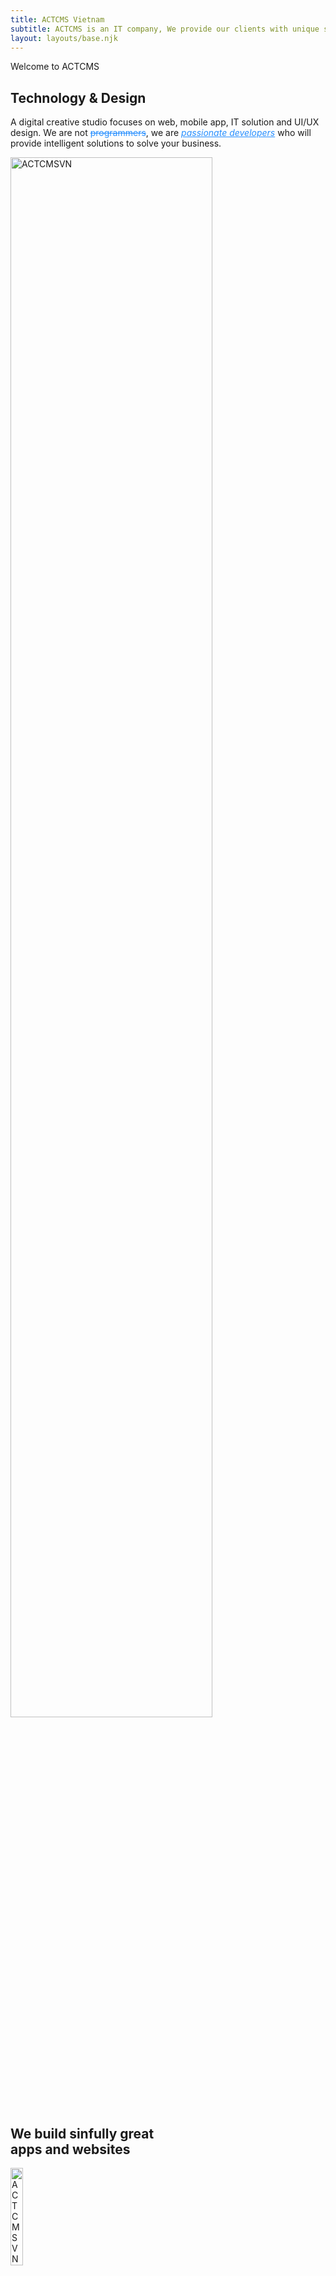 ```yaml
---
title: ACTCMS Vietnam
subtitle: ACTCMS is an IT company, We provide our clients with unique solutions of any level of complexity.
layout: layouts/base.njk
---
```

<section class="banner-two" id="home">
	<div class="container-fluid">
		<div class="row">
			<div data-aos="fade-right" class="col-lg-6 col-md-12 col-sm-12 col-xs-12 banner-one__content">
				<p data-aos="fade-up" data-delay-duration="4000" data-aos-duration="1000" class="banner-one__text">Welcome to ACTCMS</p>
				<h2 data-aos="fade-up" data-delay-duration="4000" data-aos-duration="1500" class="banner-one__title">Technology & Design</h2>
					<p data-aos="fade-up" data-delay-duration="4000" data-aos-duration="2000" class="description">
						A digital creative studio focuses on web, mobile app, IT solution and UI/UX design. We are not <span style="text-decoration-line:line-through; color:rgba(0,123,255,.85); ">programmers</span>, we are <em style="text-decoration-line:underline; color: rgba(0,123,255,.85); ">passionate developers</em> who will provide intelligent solutions to solve your business. </p>
				<!-- /.banner-one__title -->
			</div>
			<!-- /.banner-one__content -->
			<div data-aos="zoom-in-up" data-delay-duration="4000" data-aos-duration="1800" class="col-lg-6 col-md-12 col-sm-12 col-xs-12">
				<img src="images/main_img.svg" class="img_main float-right" alt="ACTCMSVN" width="80%"/>
			</div>
			<!-- /.banner-one__moc-wrapper -->
		</div>
	</div>
	<!-- /.container -->
</section>
<!-- /.banner-two -->

<section class="sec-one" id="faqs">
	<div class="container-fluid">
		<div class="row">
			<div class="col-lg-12 col-sm-12 col-xs-12">
				<div data-aos="fade-up" class="feature-one__content">
					<h2 data-aos="fade-up" data-delay-duration="4000" data-aos-duration="1500" class="banner-one__title_sec">We build sinfully great<br> apps and websites</h2>
				</div>
			</div>
			<!-- /.row -->
		</div>
	 <!-- Swiper -->
		<div class="owl-carousel owl-theme">
			<div class="bg_case">
				<div class="row">
					<div class="col-lg-6 col-md-12 col-sm-12 col-xs-12">
						<img alt="ACTCMSVN" src="images/ex_1.svg" width="20%"/>
						<h4 class="mt-5 banner-one__title_case">Web platform & mobile app for Sonder </h4>
						<p>Sonder - Tea & Coffee is a combination of style and new food and dishes.</p>
						<a class="thm-btn-case thm-btn mt-5" href="https://sonderteacoffee.com/" target="_blank">Live Version <img alt="ACTCMSVN" class="img-btn" src="images/live.svg" /></a>
					</div>
					<div class="col-lg-6 col-md-12 col-sm-12 col-xs-12 mt-5">
						<img src="images/sonder.jpg" class="img-case" width="120%">
					</div>	
				</div>
			</div>
			<div class="bg_case_1">
				<div class="row">
					<div class="col-lg-6">
						<img alt="ACTCMSVN" src="images/ex_5.svg" width="20%"/>
						<h4 class="mt-5 banner-one__title_case">Mobile app for King Education </h4>
						<p>King Education is the best English language system in Can Tho with a team of highly qualified.</p>
						<a class="thm-btn-case thm-btn mt-5" href="https://kingeducation.vn/" target="_blank">Live Version <img alt="ACTCMSVN" class="img-btn" src="images/live.svg" /></a>
					</div>
					<div class="col-lg-6">
						<img src="images/kingedu.jpg" class="img-case" width="100%">
					</div>	
				</div>
			</div>
			<div class="bg_case_2">
				<div class="row">
					<div class="col-lg-6">
						<img alt="ACTCMSVN" src="images/ex_6.svg" width="30%"/>
						<h4 class="mt-5 banner-one__title_case">Website for TANDO </h4>
						<p>Engage An Extraordinary Think And Do (TANDO) Tank. TANDO Fellows connect difficult problems with technological solutions and markets.</p>
						<a class="thm-btn-case thm-btn mt-5" href="https://tando.org/" target="_blank">Live Version <img alt="ACTCMSVN" class="img-btn" src="images/live.svg" /></a>
					</div>
					<div class="col-lg-6 mt-5">
						<img src="images/tando.jpg" class="img-case" width="120%">
					</div>	
				</div>
			</div>
			<div class="bg_case_3">
				<div class="row">
					<div class="col-lg-6">
						<img alt="ACTCMSVN" src="images/ex_3.svg" width="35%"/>
						<h4 class="mt-5 banner-one__title_case">Website for Ve Mekong </h4>
						<p>VeMekong is the best local travel company in Can Tho city specialising in hand-crafted, small and intimate group guided tours to Can Tho in Mekong Delta, Vietnam.</p>
						<a class="thm-btn-case thm-btn mt-5" href="http://vemekong.com/" target="_blank">Live Version <img alt="ACTCMSVN" class="img-btn" src="images/live.svg" /></a>
					</div>
					<div class="col-lg-6 mt-5">
						<img src="images/vemekong.jpg" class="img-case" width="120%">
					</div>	
				</div>
			</div>
			<div class="bg_case_4">
				<div class="row">
					<div class="col-lg-6">
						<img alt="ACTCMSVN" src="images/ex_4.svg" width="15%"/>
						<h4 class="mt-5 banner-one__title_case">Website for Vietnam Pangasius Association </h4>
						<p>Vietnam Pangasius Association is a socio-professional organization of Vietnamese organizations and individuals operating in the field of farming and processing. </p>
						<a class="thm-btn-case thm-btn mt-5" href="https://www.pangasiusmap.com/" target="_blank">Live Version <img alt="ACTCMSVN" class="img-btn" src="images/live.svg" /></a>
					</div>
					<div class="col-lg-6 mt-5">
						<img src="images/map.jpg" class="img-case" width="120%">
					</div>	
				</div>
			</div>
			<div class="bg_case_5">
				<div class="row">
					<div class="col-lg-6 col-md-12 col-sm-12 col-xs-12">
						<img alt="ACTCMSVN" src="images/ex_2.svg" width="20%"/>
						<h4 class="mt-5 banner-one__title_case">Web platform & mobile app for superS </h4>
						<p>superS - Super market is a combination of style and new food and dishes.</p>
						<a class="thm-btn-case thm-btn mt-5" href="http://ssm.actcms.work/admin" target="_blank">Live Version <img alt="ACTCMSVN" class="img-btn" src="images/live.svg" /></a>
					</div>
					<div class="col-lg-6 col-md-12 col-sm-12 col-xs-12 mt-5">
						<img src="images/ssm.jpg" class="img-case" width="120%">
					</div>	
				</div>
			</div>
			<div class="bg_case_6">
				<div class="row">
					<div class="col-lg-6 col-md-12 col-sm-12 col-xs-12">
						<img alt="ACTCMSVN" src="images/ex_7.svg" width="20%"/>
						<h4 class="mt-5 banner-one__title_case">Web platform & mobile app for School </h4>
						<p>SMS - School Management System. Provide you everything in a one package.</p>
						<a class="thm-btn-case thm-btn mt-5" href="htts://sms.actcms.work/" target="_blank">Live Version <img alt="ACTCMSVN" class="img-btn" src="images/live.svg" /></a>
					</div>
					<div class="col-lg-6 col-md-12 col-sm-12 col-xs-12 mt-5">
						<img src="images/sms.jpg" class="img-case" width="120%">
					</div>	
				</div>
			</div>
		</div>
		<!-- /.container -->
	</div>
</section>
<section class="sec-one" id="faqs">
	<div class="container-fluid">
		<div class="row">
			<div class="col-lg-12 col-sm-12 col-xs-12">
				<div data-aos="fade-up" class="feature-one__content">
					<h2 data-aos="fade-up" data-delay-duration="1000" data-aos-duration="1500" class="banner-one__title_sec">What they say,<br>Trusted by clients</h2>
				</div>
			</div>
			<!-- /.row -->
		</div>
		<div class="row">
			<div class="col-lg-2 col-md-4 col-sm-4 col-xs-4">
				<img alt="ACTCMSVN" src="images/client.svg" class="img-client-say" width="50%"/>
			</div>
			<div class="col-lg-10 col-md-8 col-sm-8 col-xs-8">
				<div class="owl-carousel_2 owl-theme">
					<div class="p-5">
						<p data-aos="fade-up" data-delay-duration="1000" data-aos-duration="800" class="client_say">Their design is elegant and delicate. That's what I need for my website. </p>
						<hr class="mt-2">
						<div class="row mt-2">
							<div class="col-lg-9">
								<p class="mb-2 f_20">Fred Young Phillips</p>
								<p class="banner-one__sub">Professor at the university of New Mexico, Head of TANDO - US</p>
							</div>
						</div>
					</div>
					<div class="p-5">
						<p data-aos="fade-up" data-delay-duration="1000" data-aos-duration="1000" class="client_say">ACTCMS cung cấp cho doanh nghiệp tôi những giải pháp hợp lý để giải quyết vấn đề mà công ty chúng tôi gặp. </p>
						<hr class="mt-2">
						<div class="row mt-2">
							<div class="col-lg-9">
								<p class="mb-2 f_20">Vương Tấn Minh Khoa</p>
								<p class="banner-one__sub">Chairman of King Education - Viet Nam</p>
							</div>
						</div>
					</div>
					<div class="p-5">
						<p data-aos="fade-up" data-delay-duration="1000" data-aos-duration="1000" class="client_say">They have a smart team and well skilled. More than that, they also suggest some suitable solutions for my project. </p>
						<hr class="mt-2">
						<div class="row mt-2">
							<div class="col-lg-9">
								<p class="mb-2 f_20">Chan Yip Fung (Jason)</p>
								<p class="banner-one__sub">CEO of Jason Official Computer Complex Service Co. - Hong Kong</p>
							</div>
						</div>
					</div>
					<div class="p-5">
						<p data-aos="fade-up" data-delay-duration="1000" data-aos-duration="1000" class="client_say">Tôi rất hài lòng về ACTCMS - Thiết kế website rất đẳng cấp và bảo mật rất tốt. 100% chắc chắn tôi sẽ giới thiệu bạn bè liên hệ ACTCMS khi có nhu cầu về thiết kế website </p>
						<hr class="mt-2">
						<div class="row mt-2">
							<div class="col-lg-9">
								<p class="mb-2 f_20">Thomas Nguyen</p>
								<p class="banner-one__sub">CEO of inbound foreign visitors in Can Tho - Viet Nam</p>
							</div>
						</div>
					</div>
				</div>								
			</div>	
		</div>
		<!-- /.container -->
	</div>
</section>
<section class="sec-one" id="service">
	<div class="container-fluid">
		<div class="row">
			<div class="col-lg-12 col-sm-12 col-xs-12">
				<div data-aos="fade-up" class="feature-one__content">
					<h2 data-aos="fade-up" data-delay-duration="1000" data-aos-duration="1500" class="banner-one__title_sec">We’re a team of <br>skilled professionals</h2>
				</div>
			</div>
			<!-- /.row -->
		</div>
		<div class="row">
			<div class="col-lg-3 d-flex">
				<div class="skill_case p-5">
					<img alt="ACTCMSVN" class="img-btn" src="images/graphic.svg" width="135" height="130"/>
					<p data-aos="fade-up" data-delay-duration="500" data-aos-duration="800" class="client_say mt-5">UI-UX Design</p>
					<p data-aos="fade-up" data-delay-duration="800" data-aos-duration="1100">Our UI/UX team of designers create intuitive user interfaces that increase conversions, reduce cost of maintenance and leave a lasting impression.</p>
				</div>
			</div>
			<div class="col-lg-3 d-flex">
				<div class="skill_case p-5">
					<img alt="ACTCMSVN" class="img-btn" src="images/develop.svg" width="135" height="130"/>
					<p data-aos="fade-up" data-delay-duration="500" data-aos-duration="800" class="client_say mt-5">Development</p>
					<p data-aos="fade-up" data-delay-duration="800" data-aos-duration="1100">We develop robust and scallable solutions that enable startups, small-scale businesses, organizations.</p>
				</div>
			</div>
			<div class="col-lg-3 d-flex">
				<div class="skill_case p-5">
					<img alt="ACTCMSVN" class="img-btn" src="images/mobile.svg" width="135" height="130"/>
					<p data-aos="fade-up" data-delay-duration="500" data-aos-duration="800" class="client_say mt-5">Mobile Apps</p>
					<p data-aos="fade-up" data-delay-duration="800" data-aos-duration="1100">Got an app idea? Our team of talented engineers can transform your ideas into solutions that drive your business goals.</p>
				</div>
			</div>
			<div class="col-lg-3 d-flex">
				<div class="skill_case p-5">
					<img alt="ACTCMSVN" class="img-btn" src="images/domain.svg" width="135"height="130"/>
					<p data-aos="fade-up" data-delay-duration="500" data-aos-duration="800" class="client_say mt-5">Domain & Hosting</p>
					<p data-aos="fade-up" data-delay-duration="800" data-aos-duration="1100">Whatever your situation, we can translate technical and business requirements into infrastructure solutions that meet your needs.</p>
				</div>
			</div>
		</div>
		<!-- /.container -->
	</div>

</section>
<!-- /.cta-one -->
<section class="sec-one" id="download">
	<div class="container text-center">
		<h2 data-aos="fade-up" data-delay-duration="1000" data-aos-duration="800" class="banner-one__title_sec">Let’s connect </h2>
		<a data-aos="fade-up" data-aos-anchor-placement="bottom-bottom" data-aos-duration="1000"
			class="thm-btn mb-5" href="mailto:support@actcms.work">Get in touch <img alt="ACTCMSVN" class="img-btn" src="images/get.svg" /></a>
	</div>
	<!-- /.container -->
</section>